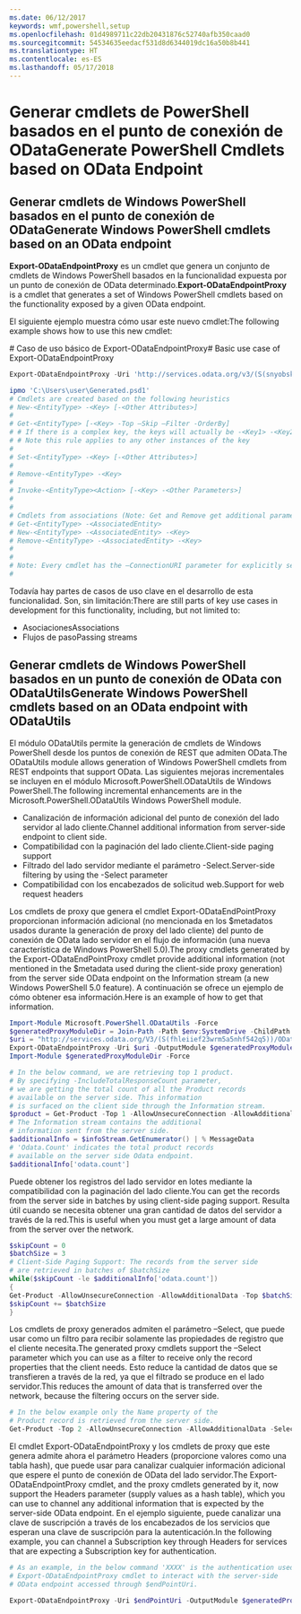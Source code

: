 ```yaml
---
ms.date: 06/12/2017
keywords: wmf,powershell,setup
ms.openlocfilehash: 01d4989711c22db20431876c52740afb350caad0
ms.sourcegitcommit: 54534635eedacf531d8d6344019dc16a50b8b441
ms.translationtype: HT
ms.contentlocale: es-ES
ms.lasthandoff: 05/17/2018
---
```

# <a name="generate-powershell-cmdlets-based-on-odata-endpoint"></a><span data-ttu-id="c9c06-102">Generar cmdlets de PowerShell basados en el punto de conexión de OData</span><span class="sxs-lookup"><span data-stu-id="c9c06-102">Generate PowerShell Cmdlets based on OData Endpoint</span></span>
<a name="generate-windows-powershell-cmdlets-based-on-an-odata-endpoint"></a><span data-ttu-id="c9c06-103">Generar cmdlets de Windows PowerShell basados en el punto de conexión de OData</span><span class="sxs-lookup"><span data-stu-id="c9c06-103">Generate Windows PowerShell cmdlets based on an OData endpoint</span></span>
--------------------------------------------------------------

<span data-ttu-id="c9c06-104">**Export-ODataEndpointProxy** es un cmdlet que genera un conjunto de cmdlets de Windows PowerShell basados en la funcionalidad expuesta por un punto de conexión de OData determinado.</span><span class="sxs-lookup"><span data-stu-id="c9c06-104">**Export-ODataEndpointProxy** is a cmdlet that generates a set of Windows PowerShell cmdlets based on the functionality exposed by a given OData endpoint.</span></span>

<span data-ttu-id="c9c06-105">El siguiente ejemplo muestra cómo usar este nuevo cmdlet:</span><span class="sxs-lookup"><span data-stu-id="c9c06-105">The following example shows how to use this new cmdlet:</span></span>

<span data-ttu-id="c9c06-106">\# Caso de uso básico de Export-ODataEndpointProxy</span><span class="sxs-lookup"><span data-stu-id="c9c06-106">\# Basic use case of Export-ODataEndpointProxy</span></span>

```powershell
Export-ODataEndpointProxy -Uri 'http://services.odata.org/v3/(S(snyobsk1hhutkb2yulwldgf1))/odata/odata.svc' -OutputModule C:\Users\user\Generated.psd1

ipmo 'C:\Users\user\Generated.psd1'
# Cmdlets are created based on the following heuristics
# New-<EntityType> -<Key> [-<Other Attributes>]
#
# Get-<EntityType> [-<Key> -Top –Skip –Filter -OrderBy]
# # If there is a complex key, the keys will actually be -<Key1> -<Key2>…
# # Note this rule applies to any other instances of the key
#
# Set-<EntityType> -<Key> [-<Other Attributes>]
#
# Remove-<EntityType> -<Key>
#
# Invoke-<EntityType><Action> [-<Key> -<Other Parameters>]
#
#
# Cmdlets from associations (Note: Get and Remove get additional parameter sets)
# Get-<EntityType> -<AssociatedEntity>
# New-<EntityType> -<AssociatedEntity> -<Key>
# Remove-<EntityType> -<AssociatedEntity> -<Key>
#
#
# Note: Every cmdlet has the –ConnectionURI parameter for explicitly setting the URI of the endpoint. This normally uses the same address that you gave the Export-ODataEndpointProxy cmdlet, but can be overridden in this fashion for the sake of similar endpoints.
#
```

<span data-ttu-id="c9c06-107">Todavía hay partes de casos de uso clave en el desarrollo de esta funcionalidad. Son, sin limitación:</span><span class="sxs-lookup"><span data-stu-id="c9c06-107">There are still parts of key use cases in development for this functionality, including, but not limited to:</span></span>
-   <span data-ttu-id="c9c06-108">Asociaciones</span><span class="sxs-lookup"><span data-stu-id="c9c06-108">Associations</span></span>
-   <span data-ttu-id="c9c06-109">Flujos de paso</span><span class="sxs-lookup"><span data-stu-id="c9c06-109">Passing streams</span></span>

<a name="generate-windows-powershell-cmdlets-based-on-an-odata-endpoint-with-odatautils"></a><span data-ttu-id="c9c06-110">Generar cmdlets de Windows PowerShell basados en un punto de conexión de OData con ODataUtils</span><span class="sxs-lookup"><span data-stu-id="c9c06-110">Generate Windows PowerShell cmdlets based on an OData endpoint with ODataUtils</span></span>
------------------------------------------------------------------------------
<span data-ttu-id="c9c06-111">El módulo ODataUtils permite la generación de cmdlets de Windows PowerShell desde los puntos de conexión de REST que admiten OData.</span><span class="sxs-lookup"><span data-stu-id="c9c06-111">The ODataUtils module allows generation of Windows PowerShell cmdlets from REST endpoints that support OData.</span></span> <span data-ttu-id="c9c06-112">Las siguientes mejoras incrementales se incluyen en el módulo Microsoft.PowerShell.ODataUtils de Windows PowerShell.</span><span class="sxs-lookup"><span data-stu-id="c9c06-112">The following incremental enhancements are in the Microsoft.PowerShell.ODataUtils Windows PowerShell module.</span></span>
-   <span data-ttu-id="c9c06-113">Canalización de información adicional del punto de conexión del lado servidor al lado cliente.</span><span class="sxs-lookup"><span data-stu-id="c9c06-113">Channel additional information from server-side endpoint to client side.</span></span>
-   <span data-ttu-id="c9c06-114">Compatibilidad con la paginación del lado cliente.</span><span class="sxs-lookup"><span data-stu-id="c9c06-114">Client-side paging support</span></span>
-   <span data-ttu-id="c9c06-115">Filtrado del lado servidor mediante el parámetro -Select.</span><span class="sxs-lookup"><span data-stu-id="c9c06-115">Server-side filtering by using the -Select parameter</span></span>
-   <span data-ttu-id="c9c06-116">Compatibilidad con los encabezados de solicitud web.</span><span class="sxs-lookup"><span data-stu-id="c9c06-116">Support for web request headers</span></span>

<span data-ttu-id="c9c06-117">Los cmdlets de proxy que genera el cmdlet Export-ODataEndPointProxy proporcionan información adicional (no mencionada en los $metadatos usados durante la generación de proxy del lado cliente) del punto de conexión de OData lado servidor en el flujo de información (una nueva característica de Windows PowerShell 5.0).</span><span class="sxs-lookup"><span data-stu-id="c9c06-117">The proxy cmdlets generated by the Export-ODataEndPointProxy cmdlet provide additional information (not mentioned in the $metadata used during the client-side proxy generation) from the server side OData endpoint on the Information stream (a new Windows PowerShell 5.0 feature).</span></span> <span data-ttu-id="c9c06-118">A continuación se ofrece un ejemplo de cómo obtener esa información.</span><span class="sxs-lookup"><span data-stu-id="c9c06-118">Here is an example of how to get that information.</span></span>
```powershell
Import-Module Microsoft.PowerShell.ODataUtils -Force
$generatedProxyModuleDir = Join-Path -Path $env:SystemDrive -ChildPath 'ODataDemoProxy'
$uri = "http://services.odata.org/V3/(S(fhleiief23wrm5a5nhf542q5))/OData/OData.svc/"
Export-ODataEndpointProxy -Uri $uri -OutputModule $generatedProxyModuleDir -Force -AllowUnSecureConnection -Verbose -AllowClobber
Import-Module $generatedProxyModuleDir -Force

# In the below command, we are retrieving top 1 product.
# By specifying -IncludeTotalResponseCount parameter,
# we are getting the total count of all the Product records
# available on the server side. This information
# is surfaced on the client side through the Information stream.
$product = Get-Product -Top 1 -AllowUnsecureConnection -AllowAdditionalData -IncludeTotalResponseCount -InformationVariable infoStream
# The Information stream contains the additional
# information sent from the server side.
$additionalInfo = $infoStream.GetEnumerator() | % MessageData
# 'Odata.Count' indicates the total product records
# available on the server side Odata endpoint.
$additionalInfo['odata.count']
```

<span data-ttu-id="c9c06-119">Puede obtener los registros del lado servidor en lotes mediante la compatibilidad con la paginación del lado cliente.</span><span class="sxs-lookup"><span data-stu-id="c9c06-119">You can get the records from the server side in batches by using client-side paging support.</span></span> <span data-ttu-id="c9c06-120">Resulta útil cuando se necesita obtener una gran cantidad de datos del servidor a través de la red.</span><span class="sxs-lookup"><span data-stu-id="c9c06-120">This is useful when you must get a large amount of data from the server over the network.</span></span>
```powershell
$skipCount = 0
$batchSize = 3
# Client-Side Paging Support: The records from the server side
# are retrieved in batches of $batchSize
while($skipCount -le $additionalInfo['odata.count'])
{
Get-Product -AllowUnsecureConnection -AllowAdditionalData -Top $batchSize -Skip $skipCount
$skipCount += $batchSize
}
```

<span data-ttu-id="c9c06-121">Los cmdlets de proxy generados admiten el parámetro –Select, que puede usar como un filtro para recibir solamente las propiedades de registro que el cliente necesita.</span><span class="sxs-lookup"><span data-stu-id="c9c06-121">The generated proxy cmdlets support the –Select parameter which you can use as a filter to receive only the record properties that the client needs.</span></span> <span data-ttu-id="c9c06-122">Esto reduce la cantidad de datos que se transfieren a través de la red, ya que el filtrado se produce en el lado servidor.</span><span class="sxs-lookup"><span data-stu-id="c9c06-122">This reduces the amount of data that is transferred over the network, because the filtering occurs on the server side.</span></span>
```powershell
# In the below example only the Name property of the
# Product record is retrieved from the server side.
Get-Product -Top 2 -AllowUnsecureConnection -AllowAdditionalData -Select Name
```

<span data-ttu-id="c9c06-123">El cmdlet Export-ODataEndpointProxy y los cmdlets de proxy que este genera admite ahora el parámetro Headers (proporcione valores como una tabla hash), que puede usar para canalizar cualquier información adicional que espere el punto de conexión de OData del lado servidor.</span><span class="sxs-lookup"><span data-stu-id="c9c06-123">The Export-ODataEndpointProxy cmdlet, and the proxy cmdlets generated by it, now support the Headers parameter (supply values as a hash table), which you can use to channel any additional information that is expected by the server-side OData endpoint.</span></span> <span data-ttu-id="c9c06-124">En el ejemplo siguiente, puede canalizar una clave de suscripción a través de los encabezados de los servicios que esperan una clave de suscripción para la autenticación.</span><span class="sxs-lookup"><span data-stu-id="c9c06-124">In the following example, you can channel a Subscription key through Headers for services that are expecting a Subscription key for authentication.</span></span>
```powershell
# As an example, in the below command 'XXXX' is the authentication used by the
# Export-ODataEndpointProxy cmdlet to interact with the server-side
# OData endpoint accessed through $endPointUri.

Export-ODataEndpointProxy -Uri $endPointUri -OutputModule $generatedProxyModuleDir -Force -AllowUnSecureConnection -Verbose -Headers @{'subscription-key'='XXXX'}
```

